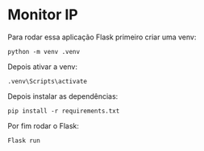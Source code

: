 
# Monitor IP

Para rodar essa aplicação Flask primeiro criar uma venv:

```
python -m venv .venv
```
Depois ativar a venv:

```
.venv\Scripts\activate
```

Depois instalar as dependências:

```
pip install -r requirements.txt 
```

Por fim rodar o Flask:

```
Flask run
```